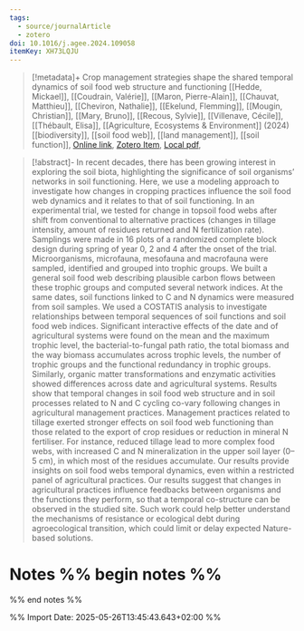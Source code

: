 ```yaml
---
tags:
  - source/journalArticle
  - zotero
doi: 10.1016/j.agee.2024.109058
itemKey: XH73LQJU
---
```

>[!metadata]+
> Crop management strategies shape the shared temporal dynamics of soil food web structure and functioning
> [[Hedde, Mickael]], [[Coudrain, Valérie]], [[Maron, Pierre-Alain]], [[Chauvat, Matthieu]], [[Cheviron, Nathalie]], [[Ekelund, Flemming]], [[Mougin, Christian]], [[Mary, Bruno]], [[Recous, Sylvie]], [[Villenave, Cécile]], [[Thébault, Elisa]], 
> [[Agriculture, Ecosystems & Environment]] (2024)
> [[biodiversity]], [[soil food web]], [[land management]], [[soil function]], 
> [Online link](https://linkinghub.elsevier.com/retrieve/pii/S0167880924001762), [Zotero Item](zotero://select/library/items/XH73LQJU), [Local pdf](file://C:/Users/aburg/Documents/references/zotero/storage/D3CNHABG/Hedde2024_Cropmanagement.pdf), 

>[!abstract]-
>In recent decades, there has been growing interest in exploring the soil biota, highlighting the significance of soil organisms’ networks in soil functioning. Here, we use a modeling approach to investigate how changes in cropping practices influence the soil food web dynamics and it relates to that of soil functioning. In an experimental trial, we tested for change in topsoil food webs after shift from conventional to alternative practices (changes in tillage intensity, amount of residues returned and N fertilization rate). Samplings were made in 16 plots of a randomized complete block design during spring of year 0, 2 and 4 after the onset of the trial. Microorganisms, microfauna, mesofauna and macrofauna were sampled, identified and grouped into trophic groups. We built a general soil food web describing plausible carbon flows between these trophic groups and computed several network indices. At the same dates, soil functions linked to C and N dynamics were measured from soil samples. We used a COSTATIS analysis to investigate relationships between temporal sequences of soil functions and soil food web indices. Significant interactive effects of the date and of agricultural systems were found on the mean and the maximum trophic level, the bacterial-to-fungal path ratio, the total biomass and the way biomass accumulates across trophic levels, the number of trophic groups and the functional redundancy in trophic groups. Similarly, organic matter transformations and enzymatic activities showed differences across date and agricultural systems. Results show that temporal changes in soil food web structure and in soil processes related to N and C cycling co-vary following changes in agricultural management practices. Management practices related to tillage exerted stronger effects on soil food web functioning than those related to the export of crop residues or reduction in mineral N fertiliser. For instance, reduced tillage lead to more complex food webs, with increased C and N mineralization in the upper soil layer (0–5 cm), in which most of the residues accumulate. Our results provide insights on soil food webs temporal dynamics, even within a restricted panel of agricultural practices. Our results suggest that changes in agricultural practices influence feedbacks between organisms and the functions they perform, so that a temporal co-structure can be observed in the studied site. Such work could help better understand the mechanisms of resistance or ecological debt during agroecological transition, which could limit or delay expected Nature-based solutions.

# Notes %% begin notes %%

%% end notes %%




%% Import Date: 2025-05-26T13:45:43.643+02:00 %%
